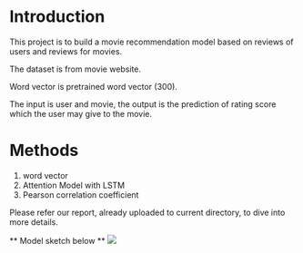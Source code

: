 # Introduction

This project is to build a movie recommendation model based on reviews of users and reviews for movies.

The dataset is from movie website.

Word vector is pretrained word vector (300).

The input is user and movie, the output is the prediction of rating score which the user may give to the movie.

# Methods

1. word vector
2. Attention Model with LSTM
3. Pearson correlation coefficient

Please refer our report, already uploaded to current directory, to dive into more details.

** Model sketch below **
![](https://drive.google.com/open?id=1WrfKhr2a084w2WLRVSRKtRAO74iR21Ai)
